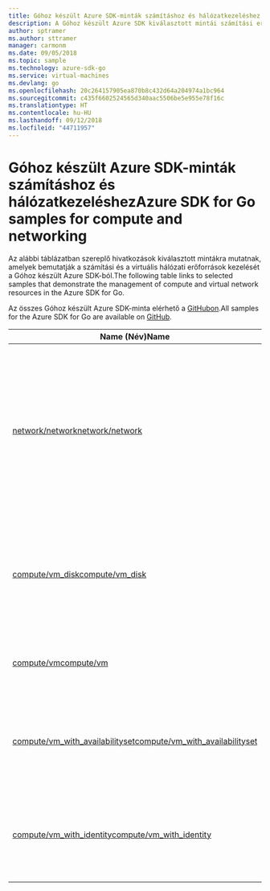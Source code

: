 ```yaml
---
title: Góhoz készült Azure SDK-minták számításhoz és hálózatkezeléshez
description: A Góhoz készült Azure SDK kiválasztott mintái számítási erőforrások, például virtuális gépek, valamint virtuális hálózatok használatához.
author: sptramer
ms.author: sttramer
manager: carmonm
ms.date: 09/05/2018
ms.topic: sample
ms.technology: azure-sdk-go
ms.service: virtual-machines
ms.devlang: go
ms.openlocfilehash: 20c264157905ea870b8c432d64a204974a1bc964
ms.sourcegitcommit: c435f6602524565d340aac5506be5e955e78f16c
ms.translationtype: HT
ms.contentlocale: hu-HU
ms.lasthandoff: 09/12/2018
ms.locfileid: "44711957"
---
```

# <a name="azure-sdk-for-go-samples-for-compute-and-networking"></a><span data-ttu-id="adafd-103">Góhoz készült Azure SDK-minták számításhoz és hálózatkezeléshez</span><span class="sxs-lookup"><span data-stu-id="adafd-103">Azure SDK for Go samples for compute and networking</span></span>

<span data-ttu-id="adafd-104">Az alábbi táblázatban szereplő hivatkozások kiválasztott mintákra mutatnak, amelyek bemutatják a számítási és a virtuális hálózati erőforrások kezelését a Góhoz készült Azure SDK-ból.</span><span class="sxs-lookup"><span data-stu-id="adafd-104">The following table links to selected samples that demonstrate the management of compute and virtual network resources in the Azure SDK for Go.</span></span>

<span data-ttu-id="adafd-105">Az összes Góhoz készült Azure SDK-minta elérhető a [GitHubon](https://github.com/Azure-Samples/azure-sdk-for-go-samples).</span><span class="sxs-lookup"><span data-stu-id="adafd-105">All samples for the Azure SDK for Go are available on [GitHub](https://github.com/Azure-Samples/azure-sdk-for-go-samples).</span></span>

| <span data-ttu-id="adafd-106">Name (Név)</span><span class="sxs-lookup"><span data-stu-id="adafd-106">Name</span></span> | <span data-ttu-id="adafd-107">Leírás</span><span class="sxs-lookup"><span data-stu-id="adafd-107">Description</span></span> |
|------|-------------|
| [<span data-ttu-id="adafd-108">network/network</span><span class="sxs-lookup"><span data-stu-id="adafd-108">network/network</span></span>](https://github.com/Azure-Samples/azure-sdk-for-go-samples/blob/master/network/network.go) | <span data-ttu-id="adafd-109">Hálózati erőforrások létrehozása, frissítése, törlése és lekérdezése, beleértve a virtuális hálózatokat, alhálózatokat és hálózati biztonsági csoportokat.</span><span class="sxs-lookup"><span data-stu-id="adafd-109">Create, update, delete, and query network resources including virtual networks, subnets, and network security groups.</span></span> |
| [<span data-ttu-id="adafd-110">compute/vm_disk</span><span class="sxs-lookup"><span data-stu-id="adafd-110">compute/vm_disk</span></span>](https://github.com/Azure-Samples/azure-sdk-for-go-samples/blob/master/compute/vm_disk.go) | <span data-ttu-id="adafd-111">Virtuális gépek adatlemezeinek létrehozása, csatolása, leválasztása, frissítése és titkosítása.</span><span class="sxs-lookup"><span data-stu-id="adafd-111">Create, attach, detach, update, and encrypt data disks for a VM.</span></span> |
| [<span data-ttu-id="adafd-112">compute/vm</span><span class="sxs-lookup"><span data-stu-id="adafd-112">compute/vm</span></span>](https://github.com/Azure-Samples/azure-sdk-for-go-samples/blob/master/compute/vm.go) | <span data-ttu-id="adafd-113">Virtuális gépek létrehozása, frissítése és inaktiválása.</span><span class="sxs-lookup"><span data-stu-id="adafd-113">Create, update, deactivate, and manage VMs.</span></span> |
| [<span data-ttu-id="adafd-114">compute/vm_with_availabilityset</span><span class="sxs-lookup"><span data-stu-id="adafd-114">compute/vm_with_availabilityset</span></span>](https://github.com/Azure-Samples/azure-sdk-for-go-samples/blob/master/compute/vm_with_availabilityset.go) | <span data-ttu-id="adafd-115">Rendelkezésre állási csoportok és terheléselosztók létrehozása virtuális gépekhez.</span><span class="sxs-lookup"><span data-stu-id="adafd-115">Create availability sets and load balancers for VMs.</span></span> |
| [<span data-ttu-id="adafd-116">compute/vm_with_identity</span><span class="sxs-lookup"><span data-stu-id="adafd-116">compute/vm_with_identity</span></span>](https://github.com/Azure-Samples/azure-sdk-for-go-samples/blob/master/compute/vm_with_identity.go) | <span data-ttu-id="adafd-117">Azure-erőforrások felügyelt identitásainak létrehozása és módosítása.</span><span class="sxs-lookup"><span data-stu-id="adafd-117">Create and modify managed identities for Azure resources.</span></span> | 
